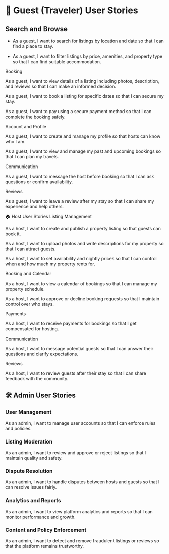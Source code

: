 # 🧳 Guest (Traveler) User Stories
## Search and Browse

* As a guest, I want to search for listings by location and date so that I can find a place to stay.

* As a guest, I want to filter listings by price, amenities, and property type so that I can find suitable accommodation.

Booking

As a guest, I want to view details of a listing including photos, description, and reviews so that I can make an informed decision.

As a guest, I want to book a listing for specific dates so that I can secure my stay.

As a guest, I want to pay using a secure payment method so that I can complete the booking safely.

Account and Profile

As a guest, I want to create and manage my profile so that hosts can know who I am.

As a guest, I want to view and manage my past and upcoming bookings so that I can plan my travels.

Communication

As a guest, I want to message the host before booking so that I can ask questions or confirm availability.

Reviews

As a guest, I want to leave a review after my stay so that I can share my experience and help others.

🏠 Host User Stories
Listing Management

As a host, I want to create and publish a property listing so that guests can book it.

As a host, I want to upload photos and write descriptions for my property so that I can attract guests.

As a host, I want to set availability and nightly prices so that I can control when and how much my property rents for.

Booking and Calendar

As a host, I want to view a calendar of bookings so that I can manage my property schedule.

As a host, I want to approve or decline booking requests so that I maintain control over who stays.

Payments

As a host, I want to receive payments for bookings so that I get compensated for hosting.

Communication

As a host, I want to message potential guests so that I can answer their questions and clarify expectations.

Reviews

As a host, I want to review guests after their stay so that I can share feedback with the community.

## 🛠️ Admin User Stories

### User Management

As an admin, I want to manage user accounts so that I can enforce rules and policies.

### Listing Moderation

As an admin, I want to review and approve or reject listings so that I maintain quality and safety.

### Dispute Resolution

As an admin, I want to handle disputes between hosts and guests so that I can resolve issues fairly.

### Analytics and Reports

As an admin, I want to view platform analytics and reports so that I can monitor performance and growth.

### Content and Policy Enforcement

As an admin, I want to detect and remove fraudulent listings or reviews so that the platform remains trustworthy.


